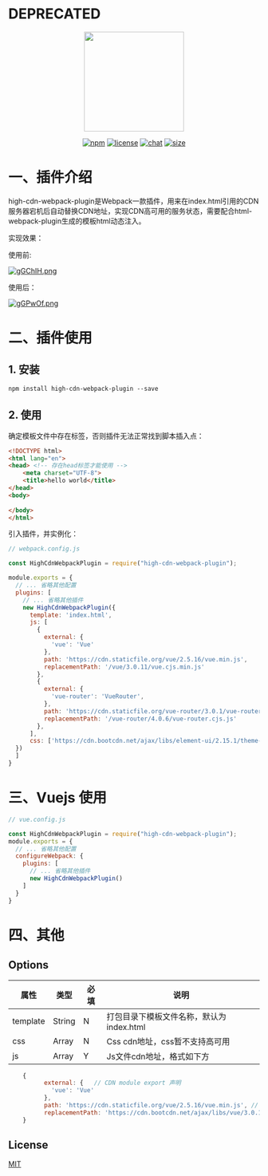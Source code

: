 # DEPRECATED

<div align="center">
  <a href="https://github.com/webpack/webpack">
    <img width="200" height="200" src="https://webpack.js.org/assets/icon-square-big.svg">
  </a>

[![npm][npm]][npm-url]
[![license][license]][chat-url]
[![chat][chat]][chat-url]
[![size][size]][size-url]

</div>

# 一、插件介绍
high-cdn-webpack-plugin是Webpack一款插件，用来在index.html引用的CDN服务器宕机后自动替换CDN地址，实现CDN高可用的服务状态，需要配合html-webpack-plugin生成的模板html动态注入。

实现效果：

使用前:

[![gGChIH.png](https://z3.ax1x.com/2021/05/08/gGChIH.png)](https://imgtu.com/i/gGChIH)

使用后：

[![gGPwOf.png](https://z3.ax1x.com/2021/05/08/gGPwOf.png)](https://imgtu.com/i/gGPwOf)


# 二、插件使用 

## 1. 安装

```shell
npm install high-cdn-webpack-plugin --save
```

## 2. 使用

确定模板文件中存在<head>标签，否则插件无法正常找到脚本插入点：

```html
<!DOCTYPE html>
<html lang="en">
<head> <!-- 存在head标签才能使用 -->
    <meta charset="UTF-8">
    <title>hello world</title>
</head>
<body>
   
</body>
</html>
```


引入插件，并实例化：
```js
// webpack.config.js

const HighCdnWebpackPlugin = require("high-cdn-webpack-plugin");

module.exports = {
  // ... 省略其他配置
  plugins: [
    // ... 省略其他插件
    new HighCdnWebpackPlugin({
      template: 'index.html',
      js: [
        {
          external: {
            'vue': 'Vue'
          },
          path: 'https://cdn.staticfile.org/vue/2.5.16/vue.min.js',
          replacementPath: '/vue/3.0.11/vue.cjs.min.js'
        },
        {
          external: {
            'vue-router': 'VueRouter',
          },
          path: 'https://cdn.staticfile.org/vue-router/3.0.1/vue-router2.min.js',
          replacementPath: '/vue-router/4.0.6/vue-router.cjs.js'
        },
      ],
      css: ['https://cdn.bootcdn.net/ajax/libs/element-ui/2.15.1/theme-chalk/index.min.css']
  })  
  ]
}
```

# 三、Vuejs 使用

```js
// vue.config.js

const HighCdnWebpackPlugin = require("high-cdn-webpack-plugin");
module.exports = {
  // ... 省略其他配置
  configureWebpack: {
    plugins: [
      // ... 省略其他插件
      new HighCdnWebpackPlugin()  
    ]
  }
}
```

# 四、其他


## Options

|属性|类型|必填|说明|
|---|---|---|---|
|template|String|N|打包目录下模板文件名称，默认为index.html
|css|Array|N|Css cdn地址，css暂不支持高可用|
|js|Array|Y|Js文件cdn地址，格式如下方

```javascript
    {
          external: {   // CDN module export 声明
            'vue': 'Vue'
          },
          path: 'https://cdn.staticfile.org/vue/2.5.16/vue.min.js', // CDN地址
          replacementPath: 'https://cdn.bootcdn.net/ajax/libs/vue/3.0.11/vue.cjs.min.js' // path CDN失效后，将用此个地方的地址代替，一般使用自己服务器上的静态文件地址
    }
```

## License

[MIT](./LICENSE)

[npm]: https://img.shields.io/npm/v/high-cdn-webpack-plugin.svg
[license]: https://img.shields.io/github/license/mashape/apistatus.svg
[license-url]: https://github.com/sharpFD/high-cdn-webpack-plugin/blob/master/LICENSE
[npm-url]: https://npmjs.com/package/high-cdn-webpack-plugin
[chat]: https://img.shields.io/badge/gitter-webpack%2Fwebpack-brightgreen.svg
[chat-url]: https://gitter.im/webpack/webpack
[size]: https://packagephobia.now.sh/badge?p=high-cdn-webpack-plugin
[size-url]: https://packagephobia.now.sh/result?p=high-cdn-webpack-plugin